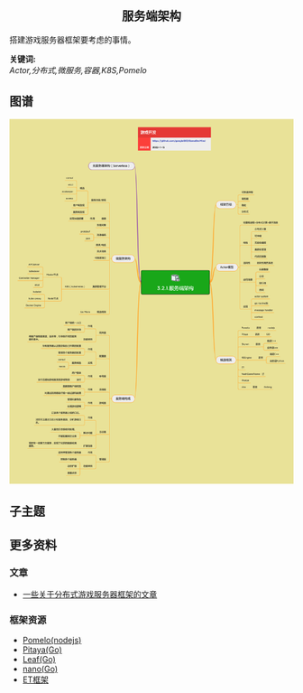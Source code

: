 <h2 align="center">服务端架构</h2>
<p>
搭建游戏服务器框架要考虑的事情。
</p>

**关键词:**<br/> 
*Actor,分布式,微服务,容器,K8S,Pomelo*

## 图谱
![图片加载中...](../exports/3.2.1.服务端架构.png?raw=true)

## 子主题

## 更多资料
### 文章
* [一些关于分布式游戏服务器框架的文章](https://www.shuzhiduo.com/R/kjdwDZ7EzN/)
### 框架资源
* [Pomelo(nodejs)](https://github.com/NetEase/pomelo)
* [Pitaya(Go)](https://github.com/topfreegames/pitaya)
* [Leaf(Go)](https://github.com/name5566/leaf)
* [nano(Go)](https://github.com/lonng/nano)
* [ET框架](https://github.com/egametang/ET)